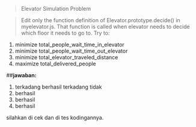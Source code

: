>Elevator Simulation Problem

>Edit only the function definition of Elevator.prototype.decide() in myelevator.js.
That function is called when elevator needs to decide which floor it needs to go to.
Try to:
1. minimize total_people_wait_time_in_elevator
2. minimize total_people_wait_time_out_elevator
3. minimize total_elevator_traveled_distance
4. maximize total_delivered_people

##**jawaban:**

1. terkadang berhasil terkadang tidak
2. berhasil
3. berhasil
4. berhasil

silahkan di cek dan di tes kodingannya.